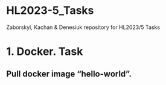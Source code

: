 # HL2023-5_Tasks
Zaborskyi, Kachan &amp; Denesiuk repository for HL2023/5 Tasks

# 1. Docker. Task
## Pull docker image “hello-world”.
